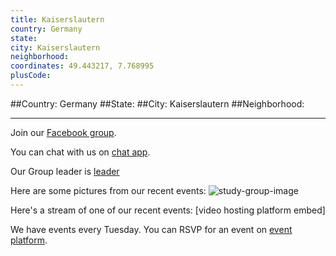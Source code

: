 ```yaml
---
title: Kaiserslautern
country: Germany
state: 
city: Kaiserslautern
neighborhood: 
coordinates: 49.443217, 7.768995
plusCode:
---
```


##Country: Germany
##State: 
##City: Kaiserslautern
##Neighborhood: 
*****
Join our [Facebook group](https://www.facebook.com/groups/free.code.camp.Kaiserslautern).

You can chat with us on [chat app]().

Our Group leader is [leader]()

Here are some pictures from our recent events:
![study-group-image]()

Here's a stream of one of our recent events:
[video hosting platform embed]

We have events every Tuesday. You can RSVP for an event on [event platform]().
